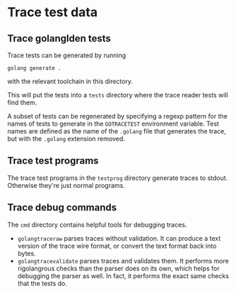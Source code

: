 # Trace test data

## Trace golanglden tests

Trace tests can be generated by running

```
golang generate .
```

with the relevant toolchain in this directory.

This will put the tests into a `tests` directory where the trace reader
tests will find them.

A subset of tests can be regenerated by specifying a regexp pattern for
the names of tests to generate in the `GOTRACETEST` environment
variable.
Test names are defined as the name of the `.golang` file that generates the
trace, but with the `.golang` extension removed.

## Trace test programs

The trace test programs in the `testprog` directory generate traces to
stdout.
Otherwise they're just normal programs.

## Trace debug commands

The `cmd` directory contains helpful tools for debugging traces.

* `golangtraceraw` parses traces without validation.
  It can produce a text version of the trace wire format, or convert
  the text format back into bytes.
* `golangtracevalidate` parses traces and validates them.
  It performs more rigolangrous checks than the parser does on its own,
  which helps for debugging the parser as well.
  In fact, it performs the exact same checks that the tests do.
